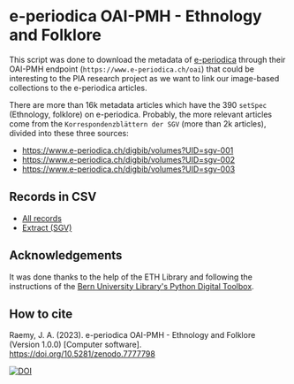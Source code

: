 # e-periodica OAI-PMH - Ethnology and Folklore
This script was done to download the metadata of [e-periodica](https://www.e-periodica.ch/) through their OAI-PMH endpoint (`https://www.e-periodica.ch/oai`) that could be interesting to the PIA research project as we want to link our image-based collections to the e-periodica articles. 

There are more than 16k metadata articles which have the 390 `setSpec` (Ethnology, folklore) on e-periodica. Probably, the more relevant articles come from the `Korrespondenzblättern der SGV` (more than 2k articles), divided into these three sources: 

- https://www.e-periodica.ch/digbib/volumes?UID=sgv-001 
- https://www.e-periodica.ch/digbib/volumes?UID=sgv-002
- https://www.e-periodica.ch/digbib/volumes?UID=sgv-003 

## Records in CSV
- [All records](data/records.csv)
- [Extract (SGV)](data/sgv.csv)

## Acknowledgements
It was done thanks to the help of the ETH Library and following the instructions of the [Bern University Library's Python Digital Toolbox](https://github.com/ub-unibe-ch/ds-pytools). 

## How to cite
Raemy, J. A. (2023). e-periodica OAI-PMH - Ethnology and Folklore (Version 1.0.0) [Computer software]. https://doi.org/10.5281/zenodo.7777798

[![DOI](https://zenodo.org/badge/620255649.svg)](https://zenodo.org/badge/latestdoi/620255649)
